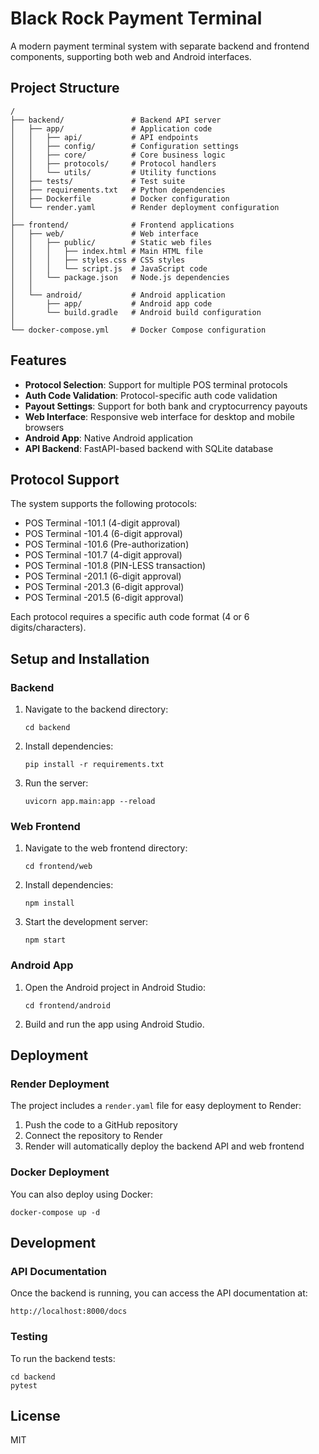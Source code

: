 # Black Rock Payment Terminal

A modern payment terminal system with separate backend and frontend components, supporting both web and Android interfaces.

## Project Structure

```
/
├── backend/               # Backend API server
│   ├── app/               # Application code
│   │   ├── api/           # API endpoints
│   │   ├── config/        # Configuration settings
│   │   ├── core/          # Core business logic
│   │   ├── protocols/     # Protocol handlers
│   │   └── utils/         # Utility functions
│   ├── tests/             # Test suite
│   ├── requirements.txt   # Python dependencies
│   ├── Dockerfile         # Docker configuration
│   └── render.yaml        # Render deployment configuration
│
├── frontend/              # Frontend applications
│   ├── web/               # Web interface
│   │   ├── public/        # Static web files
│   │   │   ├── index.html # Main HTML file
│   │   │   ├── styles.css # CSS styles
│   │   │   └── script.js  # JavaScript code
│   │   └── package.json   # Node.js dependencies
│   │
│   └── android/           # Android application
│       ├── app/           # Android app code
│       └── build.gradle   # Android build configuration
│
└── docker-compose.yml     # Docker Compose configuration
```

## Features

- **Protocol Selection**: Support for multiple POS terminal protocols
- **Auth Code Validation**: Protocol-specific auth code validation
- **Payout Settings**: Support for both bank and cryptocurrency payouts
- **Web Interface**: Responsive web interface for desktop and mobile browsers
- **Android App**: Native Android application
- **API Backend**: FastAPI-based backend with SQLite database

## Protocol Support

The system supports the following protocols:

- POS Terminal -101.1 (4-digit approval)
- POS Terminal -101.4 (6-digit approval)
- POS Terminal -101.6 (Pre-authorization)
- POS Terminal -101.7 (4-digit approval)
- POS Terminal -101.8 (PIN-LESS transaction)
- POS Terminal -201.1 (6-digit approval)
- POS Terminal -201.3 (6-digit approval)
- POS Terminal -201.5 (6-digit approval)

Each protocol requires a specific auth code format (4 or 6 digits/characters).

## Setup and Installation

### Backend

1. Navigate to the backend directory:
   ```
   cd backend
   ```

2. Install dependencies:
   ```
   pip install -r requirements.txt
   ```

3. Run the server:
   ```
   uvicorn app.main:app --reload
   ```

### Web Frontend

1. Navigate to the web frontend directory:
   ```
   cd frontend/web
   ```

2. Install dependencies:
   ```
   npm install
   ```

3. Start the development server:
   ```
   npm start
   ```

### Android App

1. Open the Android project in Android Studio:
   ```
   cd frontend/android
   ```

2. Build and run the app using Android Studio.

## Deployment

### Render Deployment

The project includes a `render.yaml` file for easy deployment to Render:

1. Push the code to a GitHub repository
2. Connect the repository to Render
3. Render will automatically deploy the backend API and web frontend

### Docker Deployment

You can also deploy using Docker:

```
docker-compose up -d
```

## Development

### API Documentation

Once the backend is running, you can access the API documentation at:

```
http://localhost:8000/docs
```

### Testing

To run the backend tests:

```
cd backend
pytest
```

## License

MIT